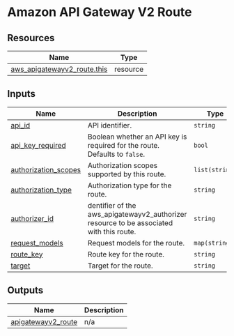 # Amazon API Gateway V2 Route

## Resources

| Name | Type |
|------|------|
| [aws_apigatewayv2_route.this](https://registry.terraform.io/providers/hashicorp/aws/latest/docs/resources/apigatewayv2_route) | resource |

## Inputs

| Name | Description | Type | Default | Required |
|------|-------------|------|---------|:--------:|
| <a name="input_api_id"></a> [api\_id](#input\_api\_id) | API identifier. | `string` | n/a | yes |
| <a name="input_api_key_required"></a> [api\_key\_required](#input\_api\_key\_required) | Boolean whether an API key is required for the route. Defaults to `false`. | `bool` | `false` | no |
| <a name="input_authorization_scopes"></a> [authorization\_scopes](#input\_authorization\_scopes) | Authorization scopes supported by this route. | `list(string)` | `[]` | no |
| <a name="input_authorization_type"></a> [authorization\_type](#input\_authorization\_type) | Authorization type for the route. | `string` | `"NONE"` | no |
| <a name="input_authorizer_id"></a> [authorizer\_id](#input\_authorizer\_id) | dentifier of the aws\_apigatewayv2\_authorizer resource to be associated with this route. | `string` | `null` | no |
| <a name="input_request_models"></a> [request\_models](#input\_request\_models) | Request models for the route. | `map(string)` | `{}` | no |
| <a name="input_route_key"></a> [route\_key](#input\_route\_key) | Route key for the route. | `string` | n/a | yes |
| <a name="input_target"></a> [target](#input\_target) | Target for the route. | `string` | `null` | no |

## Outputs

| Name | Description |
|------|-------------|
| <a name="output_apigatewayv2_route"></a> [apigatewayv2\_route](#output\_apigatewayv2\_route) | n/a |
